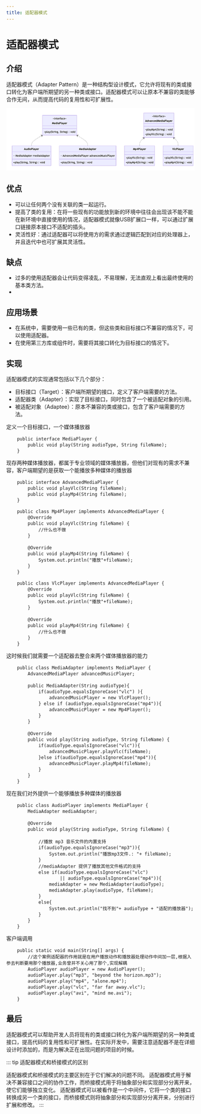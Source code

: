 ```yaml
---
title: 适配器模式
---
```

# 适配器模式
## 介绍

适配器模式（Adapter Pattern）是一种结构型设计模式，它允许将现有的类或接口转化为客户端所期望的另一种类或接口。适配器模式可以让原本不兼容的类能够合作无间，从而提高代码的复用性和可扩展性。

![适配器模式.png](./source/适配器模式.png)

## 优点

- 可以让任何两个没有关联的类一起运行。
- 提高了类的复用：在将一些现有的功能放到新的环境中往往会出现该不能不能在新环境中直接使用的情况，适配器模式就像USB扩展口一样，可以通过扩展口链接原本接口不适配的插头。
- 灵活性好：通过适配器可以将使用方的需求通过逻辑匹配到对应的处理器上，并且迭代中也可扩展其灵活性。

## 缺点

- 过多的使用适配器会让代码变得凌乱，不易理解，无法直观上看出最终使用的基本类方法。
- 
## 应用场景

- 在系统中，需要使用一些已有的类，但这些类和目标接口不兼容的情况下，可以使用适配器。
- 在使用第三方库或组件时，需要将其接口转化为目标接口的情况下。

## 实现

适配器模式的实现通常包括以下几个部分：

- 目标接口（Target）：客户端所期望的接口，定义了客户端需要的方法。
- 适配器类（Adapter）：实现了目标接口，同时包含了一个被适配对象的引用。
- 被适配对象（Adaptee）：原本不兼容的类或接口，包含了客户端需要的方法。

定义一个目标接口，一个媒体播放器

```java:no-line-numbers
    public interface MediaPlayer {
        public void play(String audioType, String fileName);
    }
```

现存两种媒体播放器，都属于专业领域的媒体播放器，但他们对现有的需求不兼容，客户端期望的是获取一个能播放多种媒体的播放器

``` java:no-line-numbers
    public interface AdvancedMediaPlayer {
        public void playVlc(String fileName);
        public void playMp4(String fileName);
    }
```

<CodeGroup>

<CodeGroupItem title="mp4播放器">

```java:no-line-numbers
    public class Mp4Player implements AdvancedMediaPlayer {
        @Override
        public void playVlc(String fileName) {
            //什么也不做
        }
    
        @Override
        public void playMp4(String fileName) {
            System.out.println("播放"+fileName);
        }
    }

```
</CodeGroupItem>

<CodeGroupItem title="vlc播放器">

```java:no-line-numbers
    public class VlcPlayer implements AdvancedMediaPlayer {
        @Override
        public void playVlc(String fileName) {
            System.out.println("播放"+fileName);
        }
    
        @Override
        public void playMp4(String fileName) {
            //什么也不做
        }
    }

```

</CodeGroupItem>

</CodeGroup>

这时候我们就需要一个适配器去整合来两个媒体播放器的能力

```java:no-line-numbers
    public class MediaAdapter implements MediaPlayer {
        AdvancedMediaPlayer advancedMusicPlayer;
    
        public MediaAdapter(String audioType){
            if(audioType.equalsIgnoreCase("vlc") ){
                advancedMusicPlayer = new VlcPlayer();
            } else if (audioType.equalsIgnoreCase("mp4")){
                advancedMusicPlayer = new Mp4Player();
            }
        }
    
        @Override
        public void play(String audioType, String fileName) {
            if(audioType.equalsIgnoreCase("vlc")){
                advancedMusicPlayer.playVlc(fileName);
            }else if(audioType.equalsIgnoreCase("mp4")){
                advancedMusicPlayer.playMp4(fileName);
            }
        }
    }
```

现在我们对外提供一个能够播放多种媒体的播放器

```java:no-line-numbers
    public class AudioPlayer implements MediaPlayer {
        MediaAdapter mediaAdapter;
    
        @Override
        public void play(String audioType, String fileName) {
    
            //播放 mp3 音乐文件的内置支持
            if(audioType.equalsIgnoreCase("mp3")){
                System.out.println("播放mp3文件.: "+ fileName);
            }
            //mediaAdapter 提供了播放其他文件格式的支持
            else if(audioType.equalsIgnoreCase("vlc")
                    || audioType.equalsIgnoreCase("mp4")){
                mediaAdapter = new MediaAdapter(audioType);
                mediaAdapter.play(audioType, fileName);
            }
            else{
                System.out.println("找不到"+ audioType + "适配的播放器");
            }
        }
    }
```

客户端调用

```java:no-line-numbers
    public static void main(String[] args) {
        //这个案例适配器的作用就是在用户播放动作和播放器处理动作中间加一层,根据入参去判断要用那个播放器,业务曾并不关心用了那个,实现解耦
        AudioPlayer audioPlayer = new AudioPlayer();
        audioPlayer.play("mp3", "beyond the horizon.mp3");
        audioPlayer.play("mp4", "alone.mp4");
        audioPlayer.play("vlc", "far far away.vlc");
        audioPlayer.play("avi", "mind me.avi");
    }
```

## 最后

适配器模式可以帮助开发人员将现有的类或接口转化为客户端所期望的另一种类或接口，提高代码的复用性和可扩展性。在实际开发中，需要注意适配器不是在详细设计时添加的，而是为解决正在出现问题的项目的时候。

::: tip
适配器模式和桥接模式的区别

适配器模式和桥接模式的主要区别在于它们解决的问题不同。
适配器模式用于解决不兼容接口之间的协作工作，而桥接模式用于将抽象部分和实现部分分离开来，使它们能够独立变化。
适配器模式可以被看作是一个中间件，它将一个类的接口转换成另一个类的接口，而桥接模式则将抽象部分和实现部分分离开来，分别进行扩展和修改。
:::